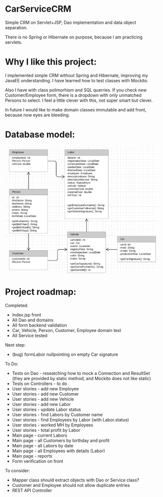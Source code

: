 # CarServiceCRM

<p>Simple CRM on Servlet+JSP, Dao implementation and data object separation.</p> 
<p>There is no Spring or Hibernate on purpose, because I am practicing servlets.<br/>

# Why I like this project:
<p>I implemented simple CRM without Spring and Hibernate, improving my JavaEE understanding. I have learned how to test classes with Mockito.</p>
<p>Also I have with class polimorhism and SQL querries. If you check new Customer/Employee form, there is a dropdown with only unmatched Persons to select. I feel a little clever with this, not super smart but clever.</p>
<p>In future I would like to make domain classes immutable and add front, because now eyes are bleeding.</p>

# Database model:
![Class diagram](https://github.com/PawelDabrowski83/CarServiceCRM/blob/master/class-diagram-v2.png)

# Project roadmap:
Completed:
* Index.jsp front
* All Dao and domains
* All form backend validation
* Car, Vehicle, Person, Customer, Employee domain test
* All Service tested

Next step:
* (bug) formLabor nullpointing on empty Car signature 

To Do:
* Tests on Dao - reseatching how to mock a Connection and ResultSet (they are provided by static method, and Mockito does not like static)
* Tests on Controllers - to do
* User stories - add new Employee
* User stories - add new Customer
* User stories - add new Vehicle
* User stories - add new Labor
* User stories - update Labor status
* User stories - find Labors by Customer name
* User stories - find Employees by Labor (with Labor.status)
* User stories - worked MH by Employees
* User stories - total profit by Labor
* Main page - current Labors
* Main page - all Customers by birthday and profit
* Main page - all Labors by date
* Main page - all Employees with details (Labor)
* Main page - reports
* Form verification on front


To consider:
* Mapper class should extract objects with Dao or Service class?
* Customer and Employee should not allow duplicate entries
* REST API Controller

